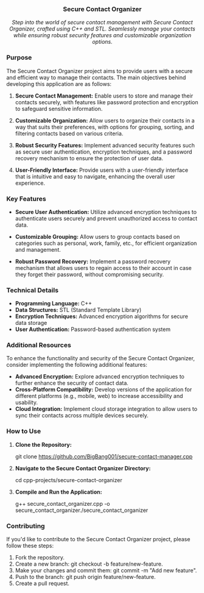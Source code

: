 <h3 align="center">Secure Contact Organizer</h3>

<p align="center">
  <em>Step into the world of secure contact management with Secure Contact Organizer, crafted using C++ and STL. Seamlessly manage your contacts while ensuring robust security features and customizable organization options.</em>
</p>

### Purpose

The Secure Contact Organizer project aims to provide users with a secure and efficient way to manage their contacts. The main objectives behind developing this application are as follows:

1. **Secure Contact Management:** Enable users to store and manage their contacts securely, with features like password protection and encryption to safeguard sensitive information.

2. **Customizable Organization:** Allow users to organize their contacts in a way that suits their preferences, with options for grouping, sorting, and filtering contacts based on various criteria.

3. **Robust Security Features:** Implement advanced security features such as secure user authentication, encryption techniques, and a password recovery mechanism to ensure the protection of user data.

4. **User-Friendly Interface:** Provide users with a user-friendly interface that is intuitive and easy to navigate, enhancing the overall user experience.

### Key Features

- **Secure User Authentication:** Utilize advanced encryption techniques to authenticate users securely and prevent unauthorized access to contact data.

- **Customizable Grouping:** Allow users to group contacts based on categories such as personal, work, family, etc., for efficient organization and management.

- **Robust Password Recovery:** Implement a password recovery mechanism that allows users to regain access to their account in case they forget their password, without compromising security.

### Technical Details

- **Programming Language:** C++
- **Data Structures:** STL (Standard Template Library)
- **Encryption Techniques:** Advanced encryption algorithms for secure data storage
- **User Authentication:** Password-based authentication system

### Additional Resources

To enhance the functionality and security of the Secure Contact Organizer, consider implementing the following additional features:

- **Advanced Encryption:** Explore advanced encryption techniques to further enhance the security of contact data.
- **Cross-Platform Compatibility:** Develop versions of the application for different platforms (e.g., mobile, web) to increase accessibility and usability.
- **Cloud Integration:** Implement cloud storage integration to allow users to sync their contacts across multiple devices securely.

### How to Use

1. **Clone the Repository:**
   
   git clone https://github.com/BigBang001/secure-contact-manager.cpp
   
2. **Navigate to the Secure Contact Organizer Directory:**

   cd cpp-projects/secure-contact-organizer
   
3. **Compile and Run the Application:**

   g++ secure_contact_organizer.cpp -o secure_contact_organizer./secure_contact_organizer
   
### Contributing
If you'd like to contribute to the Secure Contact Organizer project, please follow these steps:

1. Fork the repository.
2. Create a new branch: git checkout -b feature/new-feature.
3. Make your changes and commit them: git commit -m "Add new feature".
4. Push to the branch: git push origin feature/new-feature.
5. Create a pull request.   
